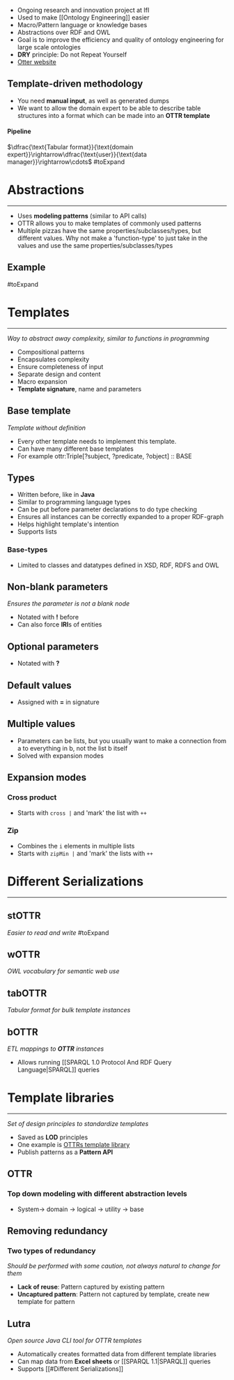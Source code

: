 * Ongoing research and innovation project at IfI
* Used to make [[Ontology Engineering]] easier
* Macro/Pattern language or knowledge bases
* Abstractions over RDF and OWL
* Goal is to improve the efficiency and quality of ontology engineering for large scale ontologies
* **DRY** principle: Do not Repeat Yourself
* [Otter website](www.ottr.xyz)

## Template-driven methodology
* You need **manual input**, as well as generated dumps
* We want to allow the domain expert to be able to describe table structures into a format which can be made into an **OTTR template**

#### Pipeline
$\dfrac{\text{Tabular format}}{\text{domain expert}}\rightarrow\dfrac{\text{user}}{\text{data manager}}\rightarrow\cdots$ #toExpand 


# Abstractions
---
* Uses **modeling patterns** (similar to API calls)
* OTTR allows you to make templates of commonly used patterns 
* Multiple pizzas have the same properties/subclasses/types, but different values. Why not make a 'function-type' to just take in the values and use the same properties/subclasses/types

## Example
#toExpand 


# Templates
---
_Way to abstract away complexity, similar to functions in programming_
* Compositional patterns
* Encapsulates complexity
* Ensure completeness of input
* Separate design and content
*  Macro expansion
* **Template signature**, name and parameters

## Base template
_Template without definition_
* Every other template needs to implement this template.
* Can have many different base templates
* For example $\text{ottr:Triple[?subject, ?predicate, ?object] :: BASE}$

## Types
* Written before, like in **Java**
* Similar to programming language types
* Can be put before parameter declarations to do type checking
* Ensures all instances can be correctly expanded to a proper RDF-graph 
* Helps highlight template's intention
* Supports lists

### Base-types
* Limited to classes and datatypes defined in XSD, RDF, RDFS and OWL

## Non-blank parameters
_Ensures the parameter is not a blank node_
* Notated with **!** before
* Can also force **IRI**s of entities

## Optional parameters
* Notated with **?**

## Default values 
* Assigned with **=** in signature

## Multiple values
* Parameters can be lists, but you usually want to make a connection from a to everything in b, not the list b itself
* Solved with expansion modes

## Expansion modes
### Cross product
* Starts with `cross |` and 'mark' the list with `++`
### Zip
* Combines the `i` elements in multiple lists
* Starts with `zipMin |` and 'mark' the lists with `++`


# Different Serializations
---

## stOTTR
_Easier to read and write_
#toExpand 

## wOTTR
_OWL vocabulary for semantic web use_

## tabOTTR
_Tabular format for bulk template instances_

## bOTTR
_ETL mappings to **OTTR** instances_
* Allows running [[SPARQL 1.0 Protocol And RDF Query Language|SPARQL]] queries



# Template libraries
---
_Set of design principles to standardize templates_

* Saved as **LOD** principles
* One example is [OTTRs template library](https://tpl.ottr.xyz/)
* Publish patterns as a **Pattern API**

## OTTR
### Top down modeling with different abstraction levels
* System-> domain -> logical -> utility -> base

## Removing redundancy

### Two types of redundancy
_Should be performed with some caution, not  always natural to change for them_
* **Lack of reuse**: Pattern captured by existing pattern
* **Uncaptured pattern**: Pattern not captured by template, create new template for pattern

## Lutra
_Open source Java CLI tool for OTTR templates_

* Automatically creates formatted data from different template libraries
* Can map data from **Excel sheets** or [[SPARQL 1.1|SPARQL]] queries
* Supports [[#Different Serializations]]
